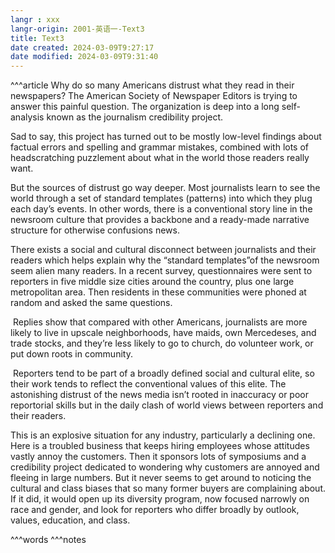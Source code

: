```yaml
---
langr : xxx
langr-origin: 2001-英语一-Text3
title: Text3
date created: 2024-03-09T9:27:17
date modified: 2024-03-09T9:31:40
---
```


^^^article
Why do so many Americans distrust what they read in their newspapers? The American Society of Newspaper Editors is trying to answer this painful question. The organization is deep into a long self-analysis known as the journalism credibility project.

Sad to say, this project has turned out to be mostly low-level findings about factual errors and spelling and grammar mistakes, combined with lots of headscratching puzzlement about what in the world those readers really want.

But the sources of distrust go way deeper. Most journalists learn to see the world through a set of standard templates (patterns) into which they plug each day’s events. In other words, there is a conventional story line in the newsroom culture that provides a backbone and a ready-made narrative structure for otherwise confusions news.

There exists a social and cultural disconnect between journalists and their readers which helps explain why the “standard templates”of the newsroom seem alien many readers. In a recent survey, questionnaires were sent to reporters in five middle size cities around the country, plus one large metropolitan area. Then residents in these communities were phoned at random and asked the same questions.

 Replies show that compared with other Americans, journalists are more likely to live in upscale neighborhoods, have maids, own Mercedeses, and trade stocks, and they’re less likely to go to church, do volunteer work, or put down roots in community.

 Reporters tend to be part of a broadly defined social and cultural elite, so their work tends to reflect the conventional values of this elite. The astonishing distrust of the news media isn’t rooted in inaccuracy or poor reportorial skills but in the daily clash of world views between reporters and their readers.

 This is an explosive situation for any industry, particularly a declining one. Here is a troubled business that keeps hiring employees whose attitudes vastly annoy the customers. Then it sponsors lots of symposiums and a credibility project dedicated to wondering why customers are annoyed and fleeing in large numbers. But it never seems to get around to noticing the cultural and class biases that so many former buyers are complaining about. If it did, it would open up its diversity program, now focused narrowly on race and gender, and look for reporters who differ broadly by outlook, values, education, and class.





^^^words
^^^notes
